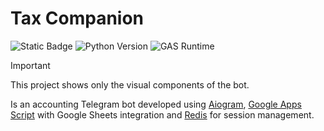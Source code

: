 # Tax Companion
![Static Badge](https://img.shields.io/badge/vishnevvskaya-TaxCompanion-TaxCompanion)
![Python Version](https://img.shields.io/badge/Python-3.12.4-blue.svg)
![GAS Runtime](https://img.shields.io/badge/GAS-V8-green.svg)

> [!IMPORTANT]
> This project shows only the visual components of the bot.

Is an accounting Telegram bot developed using [Aiogram](https://github.com/aiogram/aiogram), [Google Apps Script](https://developers.google.com/apps-script?hl=en) with Google Sheets integration and [Redis](https://redis.io/) for session management.
